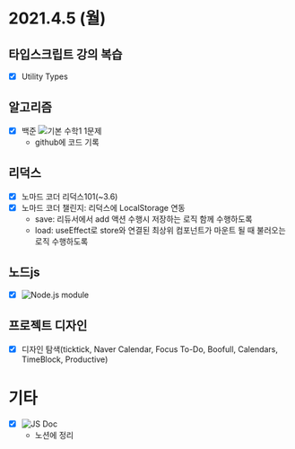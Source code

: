 # 2021.4.5 (월)

## 타입스크립트 강의 복습

- [x] Utility Types

## 알고리즘

- [x] 백준 ![기본 수학1](https://www.acmicpc.net/step/8) 1문제
  - github에 코드 기록

## 리덕스

- [x] 노마드 코더 리덕스101(~3.6)
- [x] 노마드 코더 챌린지: 리덕스에 LocalStorage 연동
  - save: 리듀서에서 add 액션 수행시 저장하는 로직 함께 수행하도록
  - load: useEffect로 store와 연결된 최상위 컴포넌트가 마운트 될 때 불러오는 로직 수행하도록

## 노드js

- [x] ![Node.js module](https://poiemaweb.com/nodejs-module)

## 프로젝트 디자인

- [x] 디자인 탐색(ticktick, Naver Calendar, Focus To-Do, Boofull, Calendars, TimeBlock, Productive)

# 기타

- [x] ![JS Doc](https://okayoon.tistory.com/entry/JSDoc%EB%A5%BC-%EC%82%AC%EC%9A%A9%ED%95%B4%EC%84%9C-Javasript-%EB%AC%B8%EC%84%9C%ED%99%94%ED%95%B4%EB%B3%B4%EC%9E%90)
  - 노션에 정리
